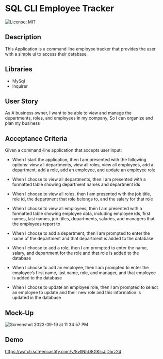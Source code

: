 # SQL CLI Employee Tracker

[![License: MIT](https://img.shields.io/badge/License-MIT-yellow.svg)](https://opensource.org/licenses/MIT)

## Description

This Application is a command line employee tracker that provides the user with a simple ui to access their database.

## Libraries

- MySql
- Inquirer

## User Story

As A business owner, I want to be able to view and manage the departments, roles, and employees in my company, So I can organize and plan my business

## Acceptance Criteria

Given a command-line application that accepts user input:

- When I start the application, then I am presented with the following options: view all departments, view all roles, view all employees, add a department, add a role, add an employee, and update an employee role

- When I choose to view all departments, then I am presented with a formatted table showing department names and department ids

- When I choose to view all roles, then I am presented with the job title, role id, the department that role belongs to, and the salary for that role

- When I choose to view all employees, then I am presented with a formatted table showing employee data, including employee ids, first names, last names, job titles, departments, salaries, and managers that the employees report to

- When I choose to add a department, then I am prompted to enter the name of the department and that department is added to the database

- When I choose to add a role, then I am prompted to enter the name, salary, and department for the role and that role is added to the database

- When I choose to add an employee, then I am prompted to enter the employee’s first name, last name, role, and manager, and that employee is added to the database

- When I choose to update an employee role, then I am prompted to select an employee to update and their new role and this information is updated in the database

## Mock-Up

![Screenshot 2023-09-19 at 11 34 57 PM](https://github.com/JulianmLacey/SQLEmployeeTrackerCLI/assets/117090683/a6280c94-3ca5-4628-8823-bc2d5c1fe987)

## Demo

https://watch.screencastify.com/v/8vIlN5D8GKlcJjD5rz24
